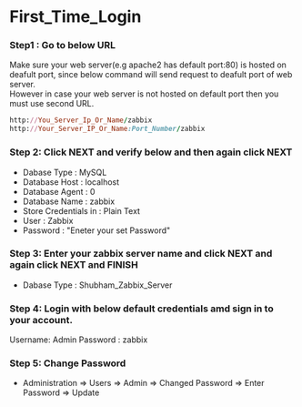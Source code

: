 <h1>First_Time_Login</h1>

### Step1 : Go to below URL
Make sure your web server(e.g apache2 has default port:80) is hosted on deafult port, since below command will send request to deafult port of web server.<br>
However in case your web server is not hosted on default port then you must use second URL.
```ruby
http://You_Server_Ip_Or_Name/zabbix
http://Your_Server_IP_Or_Name:Port_Number/zabbix
```
### Step 2: Click NEXT and verify below and then again click NEXT
* Dabase Type : MySQL
* Database Host :  localhost
* Database Agent :  0
* Database Name : zabbix
* Store Credentials in : Plain Text
* User : Zabbix
* Password : "Eneter your set Password"

### Step 3: Enter your zabbix server name and click NEXT and again click NEXT and FINISH
* Dabase Type : Shubham_Zabbix_Server

### Step 4: Login with below default credentials amd sign in to your account.
Username: Admin
Password : zabbix

### Step 5: Change Password
* Administration => Users => Admin => Changed Password => Enter Password => Update 
